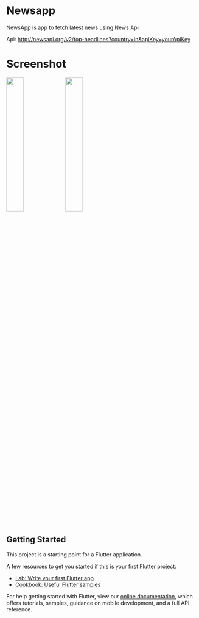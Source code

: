 # Newsapp

  NewsApp is app to fetch latest news using News Api
  
  Api: http://newsapi.org/v2/top-headlines?country=in&apiKey=yourApiKey
  
# Screenshot

<img src="https://user-images.githubusercontent.com/61405258/117104109-2eb2bf80-ad99-11eb-9a61-418db6be5a1e.jpg" width="30%"></img> <img src="https://user-images.githubusercontent.com/61405258/117104124-383c2780-ad99-11eb-8b11-12e96dfd804b.jpg" width="30%"></img> 

## Getting Started

This project is a starting point for a Flutter application.

A few resources to get you started if this is your first Flutter project:

- [Lab: Write your first Flutter app](https://flutter.dev/docs/get-started/codelab)
- [Cookbook: Useful Flutter samples](https://flutter.dev/docs/cookbook)

For help getting started with Flutter, view our
[online documentation](https://flutter.dev/docs), which offers tutorials,
samples, guidance on mobile development, and a full API reference.
